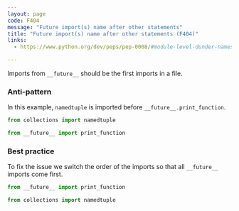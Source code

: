 ```yaml
---
layout: page
code: F404
message: "Future import(s) name after other statements"
title: "Future import(s) name after other statements (F404)"
links:
  - https://www.python.org/dev/peps/pep-0008/#module-level-dunder-names

---
```


Imports from `__future__` should be the first imports in a file.

### Anti-pattern

In this example, `namedtuple` is imported before `__future__.print_function`.

```python
from collections import namedtuple

from __future__ import print_function
```

### Best practice

To fix the issue we switch the order of the imports so that all `__future__` imports come first.

```python
from __future__ import print_function

from collections import namedtuple
```
